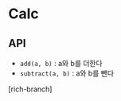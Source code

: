 # Calc

## API

- `add(a, b)` : a와 b를 더한다 
- `subtract(a, b)` : a와 b를 뺀다 

[rich-branch]
                      